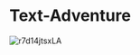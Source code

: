 # Text-Adventure
![r7d14jtsxLA](https://user-images.githubusercontent.com/56492634/151199581-1bf75abc-00be-4a56-b62c-e7d239a09a1d.jpg)
